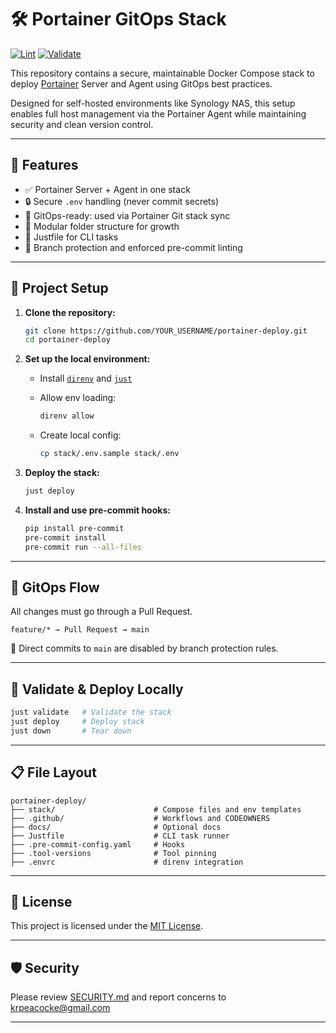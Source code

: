 # 🛠️ Portainer GitOps Stack

[![Lint](https://github.com/kpeacocke/gitops-portainer-stack/actions/workflows/lint.yml/badge.svg)](https://github.com/kpeacocke/gitops-portainer-stack/actions/workflows/lint.yml)
[![Validate](https://github.com/kpeacocke/gitops-portainer-stack/actions/workflows/validate.yml/badge.svg)](https://github.com/kpeacocke/gitops-portainer-stack/actions/workflows/validate.yml)

This repository contains a secure, maintainable Docker Compose stack to deploy [Portainer](https://www.portainer.io/) Server and Agent using GitOps best practices.

Designed for self-hosted environments like Synology NAS, this setup enables full host management via the Portainer Agent while maintaining security and clean version control.

---

## 🚀 Features

- ✅ Portainer Server + Agent in one stack
- 🔒 Secure `.env` handling (never commit secrets)
- 🔁 GitOps-ready: used via Portainer Git stack sync
- 🧱 Modular folder structure for growth
- 🧪 Justfile for CLI tasks
- 🔐 Branch protection and enforced pre-commit linting

---

## 🧰 Project Setup

1. **Clone the repository:**

   ```bash
   git clone https://github.com/YOUR_USERNAME/portainer-deploy.git
   cd portainer-deploy
   ```

2. **Set up the local environment:**

   - Install [`direnv`](https://direnv.net) and [`just`](https://github.com/casey/just)
   - Allow env loading:

     ```bash
     direnv allow
     ```

   - Create local config:

     ```bash
     cp stack/.env.sample stack/.env
     ```

3. **Deploy the stack:**

   ```bash
   just deploy
   ```

4. **Install and use pre-commit hooks:**

   ```bash
   pip install pre-commit
   pre-commit install
   pre-commit run --all-files
   ```

---

## 🔄 GitOps Flow

All changes must go through a Pull Request.

```text
feature/* → Pull Request → main
```

🚫 Direct commits to `main` are disabled by branch protection rules.

---

## 🧪 Validate & Deploy Locally

```bash
just validate   # Validate the stack
just deploy     # Deploy stack
just down       # Tear down
```

---

## 📋 File Layout

```text
portainer-deploy/
├── stack/                      # Compose files and env templates
├── .github/                    # Workflows and CODEOWNERS
├── docs/                       # Optional docs
├── Justfile                    # CLI task runner
├── .pre-commit-config.yaml     # Hooks
├── .tool-versions              # Tool pinning
├── .envrc                      # direnv integration
```

---

## 📄 License

This project is licensed under the [MIT License](./LICENSE).

---

## 🛡️ Security

Please review [SECURITY.md](./SECURITY.md) and report concerns to [krpeacocke@gmail.com](mailto:krpeacocke@gmail.com)

---

